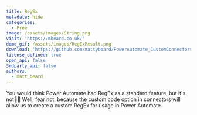 ```yaml
---
title: RegEx
metadate: hide
categories:
  - Free
image: /assets/images/String.png
visit: 'https://mbeard.co.uk/'
demo_gif: /assets/images/RegExResult.png
download: 'https://github.com/mattybeard/PowerAutomate_CustomConnectors/tree/master/RegexReplace'
license_defined: true
open_api: false
3rdparty_api: false
authors:
  - matt_beard
---
```

You would think Power Automate had RegEx as a standard feature, but it's not🤷‍♂️ Well, fear not, because the custom code option in connectors will allow us to create a custom RegEx for usage in Power Automate. 